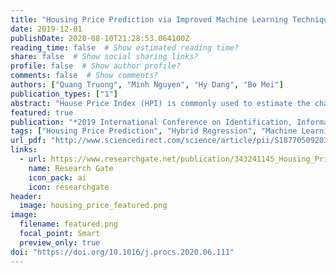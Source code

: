 ```yaml
---
title: "Housing Price Prediction via Improved Machine Learning Techniques"
date: 2019-12-01
publishDate: 2020-08-10T21:28:53.064100Z
reading_time: false  # Show estimated reading time?
share: false  # Show social sharing links?
profile: false  # Show author profile?
comments: false  # Show comments?
authors: ["Quang Truong", "Minh Nguyen", "Hy Dang", "Bo Mei"]
publication_types: ["1"]
abstract: "House Price Index (HPI) is commonly used to estimate the changes in housing price. Since housing price is strongly correlated to other factors such as location, area, population, it requires other information apart from HPI to predict individual housing price. There has been a considerably large number of papers adopting traditional machine learning approaches to predict housing prices accurately, but they rarely concern about the performance of individual models and neglect the less popular yet complex models. As a result, to explore various impacts of features on prediction methods, this paper will apply both traditional and advanced machine learning approaches to investigate the difference among several advanced models. This paper will also comprehensively validate multiple techniques in model implementation on regression and provide an optimistic result for housing price prediction."
featured: true
publication: "*2019 International Conference on Identification, Information and Knowledge in the Internet of Things (IIKI)*"
tags: ["Housing Price Prediction", "Hybrid Regression", "Machine Learning", "Stacked Generalization"]
url_pdf: "http://www.sciencedirect.com/science/article/pii/S1877050920316318"
links:
  - url: https://www.researchgate.net/publication/343241145_Housing_Price_Prediction_via_Improved_Machine_Learning_Techniques
    name: Research Gate
    icon_pack: ai
    icon: researchgate
header:
  image: housing_price_featured.png
image:
  filename: featured.png
  focal_point: Smart
  preview_only: true
doi: "https://doi.org/10.1016/j.procs.2020.06.111"
---
```


